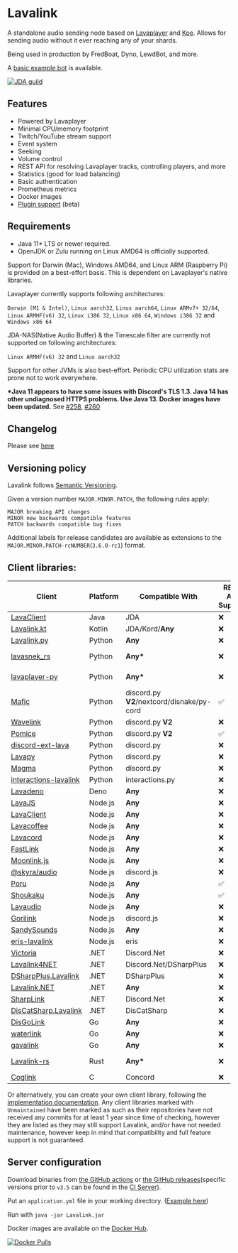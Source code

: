 # Lavalink
A standalone audio sending node based on [Lavaplayer](https://github.com/sedmelluq/lavaplayer) and [Koe](https://github.com/KyokoBot/koe).
Allows for sending audio without it ever reaching any of your shards.

Being used in production by FredBoat, Dyno, LewdBot, and more.

A [basic example bot](Testbot) is available.

[![JDA guild](https://discordapp.com/api/guilds/125227483518861312/embed.png?style=banner2)](https://discord.gg/jtAWrzU)

## Features
* Powered by Lavaplayer
* Minimal CPU/memory footprint
* Twitch/YouTube stream support
* Event system
* Seeking
* Volume control
* REST API for resolving Lavaplayer tracks, controlling players, and more
* Statistics (good for load balancing)
* Basic authentication
* Prometheus metrics
* Docker images
* [Plugin support](PLUGINS.md) (beta)

## Requirements

* Java 11* LTS or newer required.
* OpenJDK or Zulu running on Linux AMD64 is officially supported.

Support for Darwin (Mac), Windows AMD64, and Linux ARM (Raspberry Pi) is provided on a best-effort basis. This is dependent on Lavaplayer's native libraries.

Lavaplayer currently supports following architectures: 

`Darwin (M1 & Intel)`, `Linux aarch32`, `Linux aarch64`, `Linux ARMv7+ 32/64`, `Linux ARMHF(v6) 32`, `Linux i386 32`, `Linux x86 64`, `Windows i386 32` and `Windows x86 64`

JDA-NAS(Native Audio Buffer) & the Timescale filter are currently not supported on following architectures: 

`Linux ARMHF(v6) 32` and `Linux aarch32`


Support for other JVMs is also best-effort. Periodic CPU utilization stats are prone not to work everywhere.

**\*Java 11 appears to have some issues with Discord's TLS 1.3. Java 14 has other undiagnosed HTTPS problems. Use Java 13. Docker images have been updated.** See [#258](https://github.com/freyacodes/Lavalink/issues/258), [#260](https://github.com/freyacodes/Lavalink/issues/260)

## Changelog

Please see [here](CHANGELOG.md)

## Versioning policy

Lavalink follows [Semantic Versioning](https://semver.org/).

Given a version number `MAJOR.MINOR.PATCH`, the following rules apply:

    MAJOR breaking API changes
    MINOR new backwards compatible features
    PATCH backwards compatible bug fixes

Additional labels for release candidates are available as extensions to the `MAJOR.MINOR.PATCH-rcNUMBER`(`3.6.0-rc1`) format.


## Client libraries:
| Client                                                                                                | Platform | Compatible With                            | REST API Support | Additional Information          |
|-------------------------------------------------------------------------------------------------------|----------|--------------------------------------------|------------------|---------------------------------|
| [LavaClient](https://github.com/HoneycombsTeam/LavaClient)                                            | Java     | JDA                                        | ❌               | Archived                        |
| [Lavalink.kt](https://github.com/DRSchlaubi/lavalink.kt)                                              | Kotlin   | JDA/Kord/**Any**                           | ❌               | Kotlin Coroutines               |
| [Lavalink.py](https://github.com/Devoxin/Lavalink.py)                                                 | Python   | **Any**                                    | ❌               |                                 |
| [lavasnek_rs](https://github.com/vicky5124/lavasnek_rs)                                               | Python   | **Any\***                                  | ❌               | *`asyncio`-based libraries only |
| [lavaplayer-py](https://github.com/HazemMeqdad/lavaplayer)                                            | Python   | **Any\***                                  | ❌               | *`asyncio`-based libraries only |
| [Mafic](https://github.com/ooliver1/mafic)                                                            | Python   | discord.py **V2**/nextcord/disnake/py-cord | ✅               |                                 |
| [Wavelink](https://github.com/PythonistaGuild/Wavelink)                                               | Python   | discord.py **V2**                          | ❌               |                                 |
| [Pomice](https://github.com/cloudwithax/pomice)                                                       | Python   | discord.py **V2**                          | ✅               |                                 |
| [discord-ext-lava](https://github.com/Axelware/discord-ext-lava)                                      | Python   | discord.py                                 | ❌               |                                 |
| [Lavapy](https://github.com/Aspect1103/Lavapy)                                                        | Python   | discord.py                                 | ❌               |                                 |
| [Magma](https://github.com/initzx/magma)                                                              | Python   | discord.py                                 | ❌               |                                 |
| [interactions-lavalink](https://github.com/interactions-py/lavalink)                                  | Python   | interactions.py                            | ❌               |                                 |
| [Lavadeno](https://github.com/lavaclient/lavadeno)                                                    | Deno     | **Any**                                    | ❌               |                                 |
| [LavaJS](https://github.com/OverleapTechnologies/LavaJS)                                              | Node.js  | **Any**                                    | ❌               |                                 |
| [LavaClient](https://github.com/lavaclient/lavaclient)                                                | Node.js  | **Any**                                    | ❌               |                                 |
| [Lavacoffee](https://github.com/XzFirzal/lavacoffee)                                                  | Node.js  | **Any**                                    | ❌               |                                 |
| [Lavacord](https://github.com/lavacord/lavacord)                                                      | Node.js  | **Any**                                    | ❌               |                                 |
| [FastLink](https://github.com/ThePedroo/FastLink)                                                     | Node.js  | **Any**                                    | ❌               |                                 |
| [Moonlink.js](https://github.com/1Lucas1apk/moonlink.js)                                              | Node.js  | **Any**                                    | ❌               |                                 |
| [@skyra/audio](https://github.com/skyra-project/audio)                                                | Node.js  | discord.js                                 | ❌               | Archived                        |
| [Poru](https://github.com/parasop/poru)                                                               | Node.js  | **Any**                                    | ✅               |                                 |
| [Shoukaku](https://github.com/Deivu/Shoukaku)                                                         | Node.js  | **Any**                                    | ✅               |                                 |
| [Lavaudio](https://github.com/rilysh/lavaudio)                                                        | Node.js  | **Any**                                    | ❌               |                                 |
| [Gorilink](https://github.com/Gorillas-Team/Gorilink)                                                 | Node.js  | discord.js                                 | ❌               | Archived/Unmaintained           |
| [SandySounds](https://github.com/MrJohnCoder/SandySounds)                                             | Node.js  | **Any**                                    | ❌               | Unmaintained                    |
| [eris-lavalink](https://github.com/briantanner/eris-lavalink)                                         | Node.js  | eris                                       | ❌               | Unmaintained                    |
| [Victoria](https://github.com/Yucked/Victoria)                                                        | .NET     | Discord.Net                                | ❌               |                                 |
| [Lavalink4NET](https://github.com/angelobreuer/Lavalink4NET)                                          | .NET     | Discord\.Net/DSharpPlus                    | ❌               |                                 |
| [DSharpPlus.Lavalink](https://github.com/DSharpPlus/DSharpPlus/tree/master/DSharpPlus.Lavalink)       | .NET     | DSharpPlus                                 | ❌               |                                 |
| [Lavalink.NET](https://github.com/Dev-Yukine/Lavalink.NET)                                            | .NET     | **Any**                                    | ❌               | Unmaintained                    |
| [SharpLink](https://github.com/Devoxin/SharpLink)                                                     | .NET     | Discord.Net                                | ❌               | Unmaintained                    |
| [DisCatSharp.Lavalink](https://github.com/Aiko-IT-Systems/DisCatSharp/tree/main/DisCatSharp.Lavalink) | .NET     | DisCatSharp                                | ❌               |                                 |
| [DisGoLink](https://github.com/disgoorg/disgolink)                                                    | Go       | **Any**                                    | ❌               |                                 |
| [waterlink](https://github.com/lukasl-dev/waterlink)                                                  | Go       | **Any**                                    | ❌               |                                 |
| [gavalink](https://github.com/foxbot/gavalink)                                                        | Go       | **Any**                                    | ❌               | Unmaintained                    |
| [Lavalink-rs](https://gitlab.com/vicky5124/lavalink-rs)                                               | Rust     | **Any\***                                  | ❌               | *`tokio`-based libraries only   |
| [Coglink](https://github.com/ThePedroo/Coglink)                                                       | C        | Concord                                    | ❌               |                                 |

Or alternatively, you can create your own client library, following the [implementation documentation](https://github.com/freyacodes/Lavalink/blob/master/IMPLEMENTATION.md).
Any client libraries marked with `Unmaintained` have been marked as such as their repositories have not received any commits for at least 1 year since time of checking,
however they are listed as they may still support Lavalink, and/or have not needed maintenance, however keep in mind that compatibility and full feature support is not guaranteed.

## Server configuration
Download binaries from [the GitHub actions](https://github.com/freyacodes/Lavalink/actions) or [the GitHub releases](https://github.com/freyacodes/Lavalink/releases)(specific versions prior to `v3.5` can be found in the [CI Server](https://ci.fredboat.com/viewLog.html?buildId=lastSuccessful&buildTypeId=Lavalink_Build&tab=artifacts&guest=1)). 

Put an `application.yml` file in your working directory. ([Example here](https://github.com/freyacodes/Lavalink/blob/master/LavalinkServer/application.yml.example))

Run with `java -jar Lavalink.jar`

Docker images are available on the [Docker Hub](https://hub.docker.com/r/fredboat/lavalink/).

[![Docker Pulls](https://img.shields.io/docker/pulls/fredboat/lavalink.svg)](https://hub.docker.com/r/fredboat/lavalink/)

